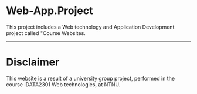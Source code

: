 # Web-App.Project
This project includes a Web technology and Application Development project called "Course Websites.

---

# Disclaimer

This website is a result of a university group project, performed in the course IDATA2301 Web technologies, at NTNU.

